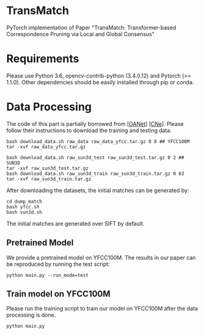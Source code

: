 # TransMatch
PyTorch implementation of Paper "TransMatch: Transformer-based Correspondence Pruning via Local and Global Consensus"


# Requirements

Please use Python 3.6, opencv-contrib-python (3.4.0.12) and Pytorch (>= 1.1.0). Other dependencies should be easily installed through pip or conda.

# Data Processing
The code of this part is partially borrowed from [[OANet](https://github.com/zjhthu/OANet)] [[CNe](https://github.com/vcg-uvic/learned-correspondence-release)]. Please follow their instructions to download the training and testing data.

    bash download_data.sh raw_data raw_data_yfcc.tar.gz 0 8 ## YFCC100M
    tar -xvf raw_data_yfcc.tar.gz

    bash download_data.sh raw_sun3d_test raw_sun3d_test.tar.gz 0 2 ## SUN3D
    tar -xvf raw_sun3d_test.tar.gz
    bash download_data.sh raw_sun3d_train raw_sun3d_train.tar.gz 0 63
    tar -xvf raw_sun3d_train.tar.gz

After downloading the datasets, the initial matches can be generated by:

    cd dump_match
    bash yfcc.sh
    bash sun3d.sh

The initial matches are generated over SIFT by default. 
## Pretrained Model

We provide a pretrained model on YFCC100M. The results in our paper can be reproduced by running the test script:

    python main.py --run_mode=test 
## Train model on YFCC100M
Please run the training script to train our model on YFCC100M after the data processing is done.

    python main.py
